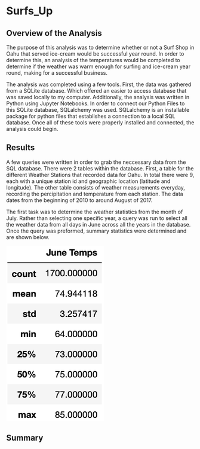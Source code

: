 # Surfs_Up

## Overview of the Analysis
The purpose of this analysis was to determine whether or not a Surf Shop in Oahu that served ice-cream would be successful year round. In order to determine this, an analysis of the temperatures would be completed to determine if the weather was warm enough for surfing and ice-cream year round, making for a successful business. 

The analysis was completed using a few tools. First, the data was gathered from a SQLite database. Which offered an easier to access database that was saved locally to my computer. Additionally, the analysis was written in Python using Jupyter Notebooks. In order to connect our Python Files to this SQLite database, SQLalchemy was used. SQLalchemy is an installable package for python files that establishes a connection to a local SQL database. Once all of these tools were properly installed and connected, the analysis could begin. 

## Results
A few queries were written in order to grab the neccessary data from the SQL database. There were 2 tables within the database. First, a table for the different Weather Stations that recorded data for Oahu. In total there were 9, each with a unique station id and geographic location (latitude and longitude). The other table consists of weather measurements everyday, recording the percipitation and temperature from each station. The data dates from the beginning of 2010 to around August of 2017. 

The first task was to determine the weather statistics from the month of July. Rather than selecting one specific year, a query was run to select all the weather data from all days in June across all the years in the database. Once the query was preformed, summary statistics were determined and are shown below. 

![alt text](https://raw.githubusercontent.com/KitWilliams07/Surfs_Up/main/june.png)

## Summary 

